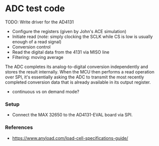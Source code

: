 # ADC test code
TODO: Write driver for the AD4131
- Configure the registers (given by John's ACE simulation)
- Initiate read (*note:* simply clocking the SCLK while CS is low is usually enough of a read signal)
- Conversion control
- Read the digital data from the 4131 via MISO line
- Filtering: moving average

The ADC completes its analog-to-digital conversion independently and stores the result internally. When the MCU then performs a read operation over SPI, it's essentially asking the ADC to transmit the most recently completed conversion data that is already available in its output register.
- continuous vs on demand mode?
### Setup
- Connect the MAX 32650 to the AD4131-EVAL board via SPI.

### References
- https://www.anyload.com/load-cell-specifications-guide/
